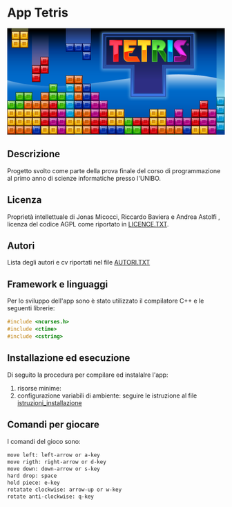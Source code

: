 # App Tetris
![Gioco del testris sviluppato in C++](./docs/media/top-banner.png)

## Descrizione
Progetto svolto come parte della prova finale del corso di programmazione al primo anno di scienze informatiche 
presso l'UNIBO.

## Licenza
Proprietà intellettuale di Jonas Micocci, Riccardo Baviera e Andrea Astolfi , licenza del codice AGPL come riportato in [LICENCE.TXT](./LICENSE).

## Autori
Lista degli autori e cv riportati nel file [AUTORI.TXT](AUTORI)

## Framework e linguaggi
Per lo sviluppo dell'app sono è stato utilizzato il compilatore C++ e le seguenti librerie:

```c++
#include <ncurses.h>
#include <ctime>
#include <cstring>
```
## Installazione ed esecuzione
Di seguito la procedura per compilare ed instalalre l'app:

1. risorse minime:
2. configurazione variabili di ambiente:
seguire le istruzione al file [istruzioni_installazione](./docs/files/documentazione.pdf)

## Comandi per giocare

I comandi del gioco sono:
```
move left: left-arrow or a-key
move rigth: right-arrow or d-key
move down: down-arrow or s-key
hard drop: space
hold piece: e-key
rotatate clockwise: arrow-up or w-key
rotate anti-clockwise: q-key
```